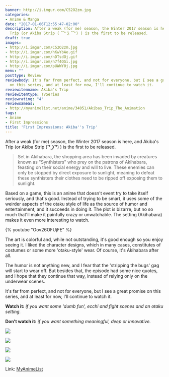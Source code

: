 ```yaml
---
banner: http://i.imgur.com/C52O2zm.jpg
categories:
- Anime & Manga
date: "2017-01-06T12:55:47-02:00"
description: After a weak (for me) season, the Winter 2017 season is here, and Akiba's
  Trip (or Akiba Strip ( ͡° ͜ʖ ͡°) ) is the first to be released.
draft: true
images:
- http://i.imgur.com/C52O2zm.jpg
- http://i.imgur.com/hKwYbAe.gif
- http://i.imgur.com/nDTsdOj.gif
- http://i.imgur.com/n7f4QGi.jpg
- http://i.imgur.com/pUWWY0j.jpg
menu: ""
posttype: Review
reviewbody: It's far from perfect, and not for everyone, but I see a great promise
  on this series, and at least for now, I'll continue to watch it.
reviewitemname: Akiba's Trip
reviewitemtype: TVSeries
reviewrating: "4"
reviewsameas:
- http://myanimelist.net/anime/34051/Akibas_Trip_The_Animation
tags:
- Anime
- First Impressions
title: 'First Impressions: Akiba''s Trip'
---
```


After a weak (for me) season, the Winter 2017 season is here, and Akiba's Trip (or Akiba Strip ( ͡° ͜ʖ ͡°) ) is the first to be released.

<!--more-->

> Set in Akihabara, the shopping area has been invaded by creatures known as "Synthisters" who prey on the patrons of Akihabara, 
feasting on their social energy and will to live. These enemies can only be stopped by direct exposure to sunlight, 
meaning to defeat these synthisters their clothes need to be ripped off exposing them to sunlight.

Based on a game, this is an anime that doesn't event try to take itself seriously, and that's good. 
Instead of trying to be smart, it uses some of the weirder aspects of the otaku style of life as the source of humor and entertainment, 
and it succeeds in doing it. The plot is bizarre, but no so much that'll make it painfully crazy or unwatchable. 
The setting (Akihabara) makes it even more interesting to watch. 

{% youtube "Oov26OFUjFE" %}

The art is colorful and, while not outstanding, it's good enough so you enjoy seeing it. 
I liked the character designs, which in many cases, constitutes of costumes or some more 'otaku-style' wear. Of course, it's Akihabara after all.

The humor is not anything new, and I fear that the 'stripping the bugs' gag will start to wear off. 
But besides that, the episode had some nice quotes, and I hope that they continue that way, instead of relying only on the underwear scenes.

It's far from perfect, and not for everyone, but I see a great promise on this series, and at least for now, I'll continue to watch it.

__Watch it:__ *if you want some 'dumb fun', ecchi and fight scenes and an otaku setting.*

__Don't watch it:__ *if you want something meaningful, deep or innovative.*

![](http://i.imgur.com/hKwYbAe.gif)

![](http://i.imgur.com/nDTsdOj.gif)

![](http://i.imgur.com/n7f4QGi.jpg)

![](http://i.imgur.com/pUWWY0j.jpg)

Link: [MyAnimeList](https://myanimelist.net/anime/34051/Akibas_Trip_The_Animation)
